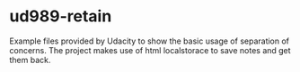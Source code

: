 # ud989-retain

Example files provided by Udacity to show the basic usage of
separation of concerns. The project makes use of html
localstorace to save notes and get them back.
